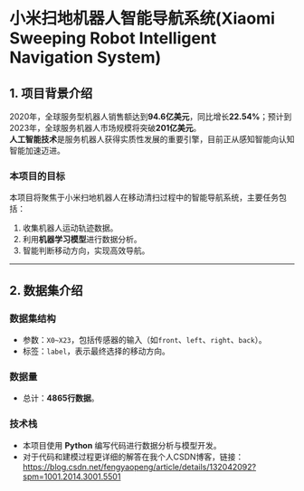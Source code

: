 # 小米扫地机器人智能导航系统(Xiaomi Sweeping Robot Intelligent Navigation System)
## 1. 项目背景介绍

2020年，全球服务型机器人销售额达到**94.6亿美元**，同比增长**22.54%**；预计到2023年，全球服务机器人市场规模将突破**201亿美元**。  
**人工智能技术**是服务机器人获得实质性发展的重要引擎，目前正从感知智能向认知智能加速迈进。  

### 本项目的目标
本项目将聚焦于小米扫地机器人在移动清扫过程中的智能导航系统，主要任务包括：
1. 收集机器人运动轨迹数据。
2. 利用**机器学习模型**进行数据分析。
3. 智能判断移动方向，实现高效导航。

---

## 2. 数据集介绍

### 数据集结构
- 参数：`X0~X23`，包括传感器的输入（如`front`、`left`、`right`、`back`）。
- 标签：`label`，表示最终选择的移动方向。

### 数据量
- 总计：**4865行数据**。

### 技术栈
- 本项目使用 **Python** 编写代码进行数据分析与模型开发。
- 对于代码和建模过程更详细的解答在我个人CSDN博客，链接：https://blog.csdn.net/fengyaopeng/article/details/132042092?spm=1001.2014.3001.5501
